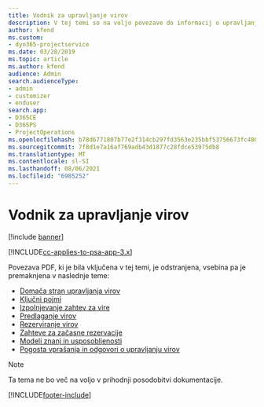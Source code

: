 ```yaml
---
title: Vodnik za upravljanje virov
description: V tej temi so na voljo povezave do informacij o upravljanju virov v aplikaciji Project Service Automation
author: kfend
ms.custom:
- dyn365-projectservice
ms.date: 03/28/2019
ms.topic: article
ms.author: kfend
audience: Admin
search.audienceType:
- admin
- customizer
- enduser
search.app:
- D365CE
- D365PS
- ProjectOperations
ms.openlocfilehash: b78d6771807b77e2f314cb297fd3563e235bbf53756673fc480df09e9b84dbbf
ms.sourcegitcommit: 7f8d1e7a16af769adb43d1877c28fdce53975db8
ms.translationtype: MT
ms.contentlocale: sl-SI
ms.lasthandoff: 08/06/2021
ms.locfileid: "6985252"
---
```

# <a name="resource-management-guide"></a>Vodnik za upravljanje virov

[!include [banner](../../includes/psa-now-project-operations.md)]

[!INCLUDE[cc-applies-to-psa-app-3.x](../../includes/cc-applies-to-psa-app-3x.md)]

Povezava PDF, ki je bila vključena v tej temi, je odstranjena, vsebina pa je premaknjena v naslednje teme:

- [Domača stran upravljanja virov](../resource-management-home-page.md)
- [Ključni pojmi](../reports-key-concepts.md)
- [Izpolnjevanje zahtev za vire](../resource-management-fulfill-requests.md)
- [Predlaganje virov](../resource-management-propose-resources.md)
- [Rezerviranje virov](../resource-management-book-resources-scheduleboard.md)
- [Zahteve za začasne rezervacije](../resource-management-softbook-requirements.md)
- [Modeli znanj in usposobljenosti](../resource-management-skills-proficiency.md)
- [Pogosta vprašanja in odgovori o upravljanju virov](../resource-management-faq.md)

> [!NOTE]
> Ta tema ne bo več na voljo v prihodnji posodobitvi dokumentacije. 


[!INCLUDE[footer-include](../../includes/footer-banner.md)]